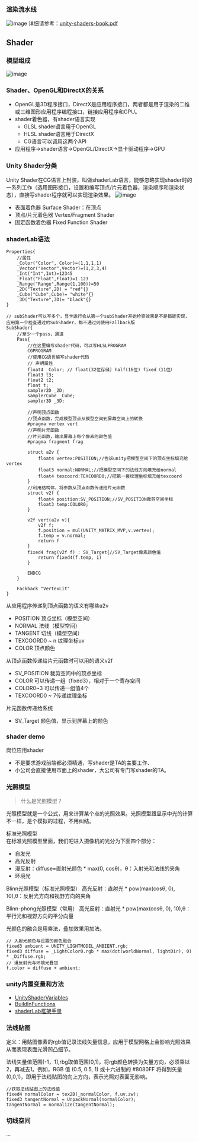 ### 渲染流水线
![image](https://raw.githubusercontent.com/LaoLeo/ImageBed/master/graphics/renderPipeline.png)
详细请参考：[unity-shaders-book.pdf](http://candycat1992.github.io/unity_shaders_book/unity_shaders_book_images.pdf)

## Shader
### 模型组成
![image](https://github.com/LaoLeo/ImageBed/blob/master/graphics/modelComponent.png?raw=true)
### Shader、OpenGL和DirectX的关系
- OpenGL是3D程序接口，DirectX是应用程序接口，两者都是用于渲染的二维或三维图形应用程序编程接口，链接应用程序和GPU。
- shader着色器，有shader语言实现
    - GLSL shader语言用于OpenGL
    - HLSL shader语言用于DirectX
    - CG语言可以调用这两个API
- 应用程序->shader语言->OpenGL/DirectX->显卡驱动程序->GPU

### Unity Shader分类
Unity Shader在CG语言上封装，叫做shaderLab语言，能够忽略实现shader时的一系列工作（选用图形接口，设置和编写顶点/片元着色器，渲染顺序和渲染状态），直接写shader程序就可以实现渲染效果。
![image](https://raw.githubusercontent.com/LaoLeo/ImageBed/master/graphics/unityShader.png)
- 表面着色器 Surface Shader：在顶点
- 顶点/片元着色器 Vertex/Fragment Shader
- 固定函数着色器 Fixed Function Shader

### shaderLab语法
```
Properties{
    //属性
    _Color("Color", Color)=(1,1,1,1)
    _Vector("Vector",Vector)=(1,2,3,4)
    _Int("Int",Int)=12345
    _Float("Float",Float)=1.123
    _Range("Range",Range(1,100))=50
    _2D("Texture",2D) = "red"{}
    _Cube("Cube",Cube)= "white"{}
    _3D("Texture",3D)= "black"{}
}

// subShader可以写多个，显卡运行会从第一个subShader开始检查效果是不是都能实现，应用第一个检查通过的SubShader，都不通过则使用Fallback版
SubShader{
    //至少一个pass，通道
    Pass{
        //在这里编写shader代码，可以写HLSLPROGRAM
        CGPROGRAM
        //使用CG语言编写shader代码
        // 声明属性
        float4 _Color; // float(32位存储) half(16位) fixed（11位）
        float3 t3;
        float2 t2;
        float t;
        sampler2D _2D;
        samplerCube _Cube;
        sampler3D _3D;
        
        //声明顶点函数
        //顶点函数，完成模型顶点从模型空间到屏幕空间上的转换
        #pragma vertex vert
        //声明片元函数
        //片元函数，输出屏幕上每个像素的颜色值
        #pragma fragment frag
        
        struct a2v {
            float4 vertex:POSITION;//告诉unity把模型空间下的顶点坐标填充给vertex
            float3 normal:NORMAL;//把模型空间下的法线方向填充给normal
            float4 texcoord:TEXCOORD0;//把第一套纹理坐标填充给texcoord
        }
        //利用结构体，将参数从顶点函数传递给片元函数
        struct v2f {
            float4 position:SV_POSITION;//SV_POSITION裁剪空间坐标
            float3 temp:COLOR0;
        }
        
        v2f vert(a2v v){
            v2f f;
            f.position = mul(UNITY_MATRIX_MVP,v.vertex);
            f.temp = v.normal;
            return f
        }
        fixed4 frag(v2f f) : SV_Target{//SV_Target像素颜色值
            return fixed4(f.temp, 1)
        }
        
        ENDCG
    }
    
    Fackback "VertexLit"
}
```
从应用程序传递到顶点函数的语义有哪些a2v
- POSITION 顶点坐标（模型空间）
- NORMAL 法线（模型空间）
- TANGENT 切线（模型空间）
- TEXCOORD0 ~ n 纹理坐标uv
- COLOR 顶点颜色

从顶点函数传递给片元函数时可以用的语义v2f
- SV_POSITION 裁剪空间中的顶点坐标
- COLOR 可以传递一组（fixed3），相对于一个寄存空间
- COLOR0~3 可以传递一组值4个
- TEXCOORD0 ~ 7传递纹理坐标

片元函数传递给系统
- SV_Target 颜色值，显示到屏幕上的颜色

### shader demo

岗位应用shader
- 不是要求游戏前端都必须精通，写shader是TA的主要工作、
- 小公司会直接使用市面上的shader，大公司有专门写shader的TA。

### 光照模型
> 什么是光照模型？

光照模型就是一个公式，用来计算某个点的光照效果。光照模型跟显示中光的计算不一样，是个模拟的过程，不用纠结。

标准光照模型  
在标准光照模型里面，我们吧进入摄像机的光分为下面四个部分：
- 自发光
- 高光反射 
- 漫反射：diffuse=直射光颜色 * max(0, cosθ)，θ：入射光和法线的夹角
- 环境光

Blinn光照模型（标准光照模型）
高光反射：直射光 * pow(max(cosθ, 0), 10),θ：反射光方向和视野方向的夹角

Blinn-phong光照模型（常用）
高光反射：直射光 * pow(max(cosθ, 0), 10),θ：平行光和视野方向的平分向量

光颜色的融合是用乘法，叠加效果用加法。
```
// 入射光颜色与设置的颜色融合
fixed3 ambient = UNITY_LIGHTMODEL_AMBIENT.rgb;
fixed3 diffuse = _LightColor0.rgb * max(dot(worldNormal, lightDir), 0) * _Diffuse.rgb;
// 漫反射光与环境光叠加
f.color = diffuse + ambient;
```

### unity内置变量和方法
- [UnityShaderVariables](https://docs.unity3d.com/Manual/SL-UnityShaderVariables.html)
- [BuildInFunctions](https://docs.unity3d.com/Manual/SL-BuiltinFunctions.html)
- [shaderLab框架手册](https://shenjun4shader.github.io/shaderhtml/)

### 法线贴图
定义：用贴图像素的rgb值记录法线矢量信息，应用于模型网格上会影响光照效果从而表现表面光滑凹凸细节。

法线矢量值范围[-1，1],rbg取值范围[0,1]，将rgb颜色转换为矢量方向，必须乘以2，再减去1。例如，RGB 值 (0.5, 0.5, 1) 或十六进制的 #8080FF 将得到矢量 (0,0,1)，即用于法线贴图的向上方向，表示光照对表面无影响。
```
//获取法线贴图上的法线值
fixed4 normalColor = tex2D(_normalColor, f.uv.zw);
fixed3 tangentNormal = UnpackNormal(normalColor);
tangentNormal = normalize(tangentNormal);
```

### 切线空间
...